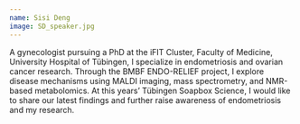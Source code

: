 ```yaml
---
name: Sisi Deng
image: SD_speaker.jpg
---
```


A gynecologist pursuing a PhD at the iFIT Cluster, Faculty of Medicine, University Hospital of Tübingen, I specialize in endometriosis and ovarian cancer research. Through the BMBF ENDO-RELIEF project, I explore disease mechanisms using MALDI imaging, mass spectrometry, and NMR-based metabolomics. At this years’ Tübingen Soapbox Science, I would like to share our latest findings and further raise awareness of endometriosis and my research.


